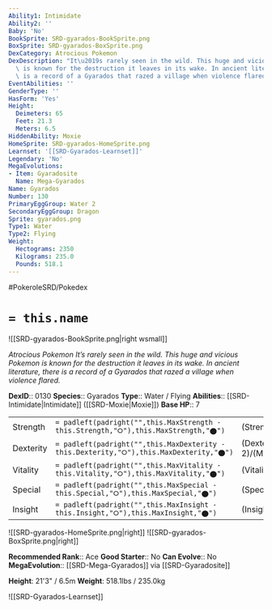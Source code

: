 ```yaml
---
Ability1: Intimidate
Ability2: ''
Baby: 'No'
BookSprite: SRD-gyarados-BookSprite.png
BoxSprite: SRD-gyarados-BoxSprite.png
DexCategory: Atrocious Pokemon
DexDescription: "It\u2019s rarely seen in the wild. This huge and vicious Pokemon\
  \ is known for the destruction it leaves in its wake. In ancient literature, there\
  \ is a record of a Gyarados that razed a village when violence flared."
EventAbilities: ''
GenderType: ''
HasForm: 'Yes'
Height:
  Deimeters: 65
  Feet: 21.3
  Meters: 6.5
HiddenAbility: Moxie
HomeSprite: SRD-gyarados-HomeSprite.png
Learnset: '[[SRD-Gyarados-Learnset]]'
Legendary: 'No'
MegaEvolutions:
- Item: Gyaradosite
  Name: Mega-Gyarados
Name: Gyarados
Number: 130
PrimaryEggGroup: Water 2
SecondaryEggGroup: Dragon
Sprite: gyarados.png
Type1: Water
Type2: Flying
Weight:
  Hectograms: 2350
  Kilograms: 235.0
  Pounds: 518.1
---
```


#PokeroleSRD/Pokedex

# `= this.name`

![[SRD-gyarados-BookSprite.png|right wsmall]]

*Atrocious Pokemon*
*It’s rarely seen in the wild. This huge and vicious Pokemon is known for the destruction it leaves in its wake. In ancient literature, there is a record of a Gyarados that razed a village when violence flared.*

**DexID**:: 0130
**Species**:: Gyarados
**Type**:: Water / Flying
**Abilities**:: [[SRD-Intimidate|Intimidate]] ([[SRD-Moxie|Moxie]])
**Base HP**:: 7

|           |                                                                                        |                                          |
| --------- | -------------------------------------------------------------------------------------- | ---------------------------------------- |
| Strength  | `= padleft(padright("",this.MaxStrength - this.Strength,"⭘"),this.MaxStrength,"⬤")`    | (Strength::3)/(MaxStrength::7)   |
| Dexterity | `= padleft(padright("",this.MaxDexterity - this.Dexterity,"⭘"),this.MaxDexterity,"⬤")` | (Dexterity:: 2)/(MaxDexterity::5) |
| Vitality  | `= padleft(padright("",this.MaxVitality - this.Vitality,"⭘"),this.MaxVitality,"⬤")`    | (Vitality::2)/(MaxVitality::5)   |
| Special   | `= padleft(padright("",this.MaxSpecial - this.Special,"⭘"),this.MaxSpecial,"⬤")`       | (Special::2)/(MaxSpecial::4)     |
| Insight   | `= padleft(padright("",this.MaxInsight - this.Insight,"⭘"),this.MaxInsight,"⬤")`       | (Insight::3)/(MaxInsight::6)     |

![[SRD-gyarados-HomeSprite.png|right]]
![[SRD-gyarados-BoxSprite.png|right]]

**Recommended Rank**:: Ace
**Good Starter**:: No
**Can Evolve**:: No
**MegaEvolution**:: [[SRD-Mega-Gyarados]]
via [[SRD-Gyaradosite]]

**Height**: 21'3" / 6.5m
**Weight**: 518.1lbs / 235.0kg

![[SRD-Gyarados-Learnset]]